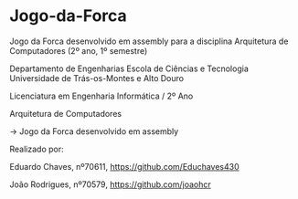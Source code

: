# Jogo-da-Forca
Jogo da Forca desenvolvido em assembly para a disciplina Arquitetura de Computadores (2º ano, 1º semestre)

Departamento de Engenharias Escola de Ciências e Tecnologia Universidade de Trás-os-Montes e Alto Douro

Licenciatura em Engenharia Informática / 2º Ano

Arquitetura de Computadores

-> Jogo da Forca desenvolvido em assembly

Realizado por:

Eduardo Chaves, nº70611, https://github.com/Educhaves430

João Rodrigues, nº70579, https://github.com/joaohcr
